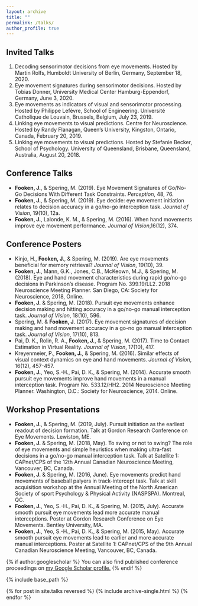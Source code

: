 ```yaml
---
layout: archive
title: ""
permalink: /talks/
author_profile: true
---
```

Invited Talks
------
<ol>
<li> Decoding sensorimotor decisions from eye movements. Hosted by Martin Rolfs, Humboldt University of Berlin, Germany, September 18, 2020.</li>
<li> Eye movement signatures during sensorimotor decisions. Hosted by Tobias Donner, University Medical Center Hamburg-Eppendorf, Germany, June 3, 2020.</li>
<li> Eye movements as indicators of visual and sensorimotor processing. Hosted by Philippe Lefèvre, School of Engineering. Université Catholique de Louvain, Brussels, Belgium, July 23, 2019.</li>
<li> Linking eye movements to visual predictions. Centre for Neuroscience. Hosted by Randy Flanagan, Queen’s University, Kingston, Ontario, Canada, February 20, 2019.</li>
<li>	 Linking eye movements to visual predictions. Hosted by Stefanie Becker, School of Psychology. University of Queensland, Brisbane, Queensland, Australia, August 20, 2018.</li>
</ol>

Conference Talks
------
* <b>Fooken, J.</b>, & Spering, M. (2019). Eye Movement Signatures of Go/No-Go Decisions With Different Task Constraints. <i>Perception</i>, 48, 76.
* <b>Fooken, J.</b>, & Spering, M. (2019). Eye decide: eye movement initiation relates to decision accuracy in a go/no-go interception task. <i>Journal of Vision</i>, 19(10), 12a.
* <b>Fooken, J.</b>, Lalonde, K. M., & Spering, M. (2016). When hand movements improve eye movement performance. <i>Journal of Vision</i>,16(12), 374.

Conference Posters
------
* Kinjo, H., <b>Fooken, J.</b>, & Spering, M. (2019). Are eye movements beneficial for memory retrieval?  <i>Journal of Vision</i>, 19(10), 39.
* <b>Fooken, J.</b>, Mann, G.K., Jones, C.B., McKeown, M.J., & Spering, M. (2018). Eye and hand movement characteristics during rapid go/no-go decisions in Parkinson’s disease. Program No. 399.19/LL2. 2018 Neuroscience Meeting Planner. San Diego, CA: Society for Neuroscience, 2018, Online.
* <b>Fooken, J.</b> & Spering, M. (2018). Pursuit eye movements enhance decision making and hitting accuracy in a go/no-go manual interception task. <i>Journal of Vision</i>, 18(10), 596.
* Spering, M. & <b>Fooken, J.</b> (2017). Eye movement signatures of decision making and hand movement accuracy in a go-no go manual interception task. <i>Journal of Vision</i>, 17(10), 813.
* Pai, D. K., Rolin, R. A., <b>Fooken, J.</b>, & Spering, M. (2017). Time to Contact Estimation in Virtual Reality.  <i>Journal of Vision</i>, 17(10), 417.
* Kreyenmeier, P., <b>Fooken, J.</b>, & Spering, M. (2016). Similar effects of visual context dynamics on eye and hand movements. <i>Journal of Vision</i>, 16(12), 457-457.
* <b>Fooken, J.</b>, Yeo, S.-H., Pai, D. K., & Spering, M. (2014). Accurate smooth pursuit eye movements improve hand movements in a manual interception task. Program No. 533.12/HH2. 2014 Neuroscience Meeting Planner. Washington, D.C.: Society for Neuroscience, 2014. Online.

Workshop Presentations
------
* <b>Fooken, J.</b>, & Spering, M. (2019, July). Pursuit initiation as the earliest readout of decision formation. Talk at Gordon Research Conference on Eye Movements. Lewiston, ME.
* <b>Fooken, J.</b> & Spering, M. (2018, May). To swing or not to swing? The role of eye movements and simple heuristics when making ultra-fast decisions in a go/no-go manual interception task. Talk at Satellite 1: CAPnet/CPS of the 12th Annual Canadian Neuroscience Meeting, Vancouver, BC, Canada.
* <b>Fooken, J.</b> & Spering, M. (2016, June). Eye movements predict hand movements of baseball palyers in track-intercept task. Talk at skill acquisition workshop at the Annual Meeting of the North American Society of sport Psychology & Physical Activity (NASPSPA). Montreal, QC. 
* <b>Fooken, J.</b>, Yeo, S.-H., Pai, D. K., & Spering, M. (2015, July). Accurate smooth pursuit eye movements lead more accurate manual interceptions. Poster at Gordon Research Conference on Eye Movements. Bentley University, MA.
* <b>Fooken, J.</b>, Yeo, S.-H., Pai, D. K., & Spering, M. (2015, May). Accurate smooth pursuit eye movements lead to earlier and more accurate manual interceptions. Poster at Satellite 1: CAPnet/CPS of the 9th Annual Canadian Neuroscience Meeting, Vancouver, BC, Canada.



{% if author.googlescholar %}
  You can also find published conference proceedings on <u><a href="{{author.googlescholar}}">my Google Scholar profile</a>.</u>
{% endif %}

{% include base_path %}

{% for post in site.talks reversed %}
  {% include archive-single.html %}
{% endfor %}
